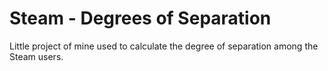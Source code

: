 # Steam - Degrees of Separation
Little project of mine used to calculate the degree of separation among the Steam users.
